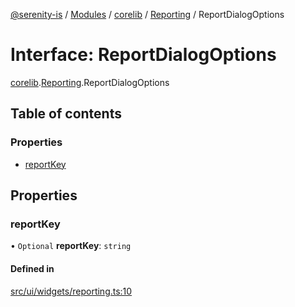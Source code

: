 [@serenity-is](../README.md) / [Modules](../modules.md) / [corelib](../modules/corelib.md) / [Reporting](../modules/corelib.Reporting.md) / ReportDialogOptions

# Interface: ReportDialogOptions

[corelib](../modules/corelib.md).[Reporting](../modules/corelib.Reporting.md).ReportDialogOptions

## Table of contents

### Properties

- [reportKey](corelib.Reporting.ReportDialogOptions.md#reportkey)

## Properties

### reportKey

• `Optional` **reportKey**: `string`

#### Defined in

[src/ui/widgets/reporting.ts:10](https://github.com/serenity-is/serenity/blob/master/packages/corelib/src/ui/widgets/reporting.ts#L10)
